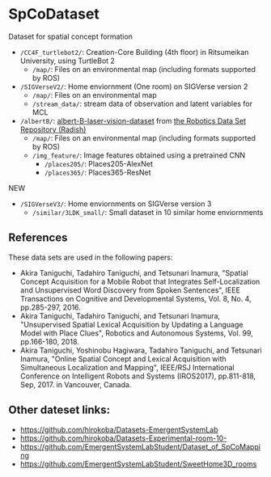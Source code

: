 # SpCoDataset
Dataset for spatial concept formation

 - `/CC4F_turtlebot2/`: Creation-Core Building (4th floor) in Ritsumeikan University, using TurtleBot 2
   - `/map/`: Files on an environmental map (including formats supported by ROS)
 - `/SIGVerseV2/`: Home enviornment (One room) on SIGVerse version 2
    - `/map/`: Files on an environmental map
    - `/stream_data/`: stream data of observation and latent variables for MCL
 - `/albertB/`: [albert-B-laser-vision-dataset](https://dspace.mit.edu/handle/1721.1/62291) from [the Robotics Data Set Repository (Radish)](http://radish.sourceforge.net/)
    - `/map/`: Files on an environmental map (including formats supported by ROS)
    - `/img_feature/`: Image features obtained using a pretrained CNN 
      - `/places205/`: Places205-AlexNet
      - `/places365/`: Places365-ResNet

NEW  
 - `/SIGVerseV3/`: Home enviornments on SIGVerse version 3
    - `/similar/3LDK_small/`: Small dataset in 10 similar home enviornments

## References
These data sets are used in the following papers:
 - Akira Taniguchi, Tadahiro Taniguchi, and Tetsunari Inamura, "Spatial Concept Acquisition for a Mobile Robot that Integrates Self-Localization and Unsupervised Word Discovery from Spoken Sentences", IEEE Transactions on Cognitive and Developmental Systems, Vol. 8, No. 4, pp.285-297, 2016.
 - Akira Taniguchi, Tadahiro Taniguchi, and Tetsunari Inamura, "Unsupervised Spatial Lexical Acquisition by Updating a Language Model with Place Clues", Robotics and Autonomous Systems, Vol. 99, pp.166-180, 2018. 
 - Akira Taniguchi, Yoshinobu Hagiwara, Tadahiro Taniguchi, and Tetsunari Inamura, "Online Spatial Concept and Lexical Acquisition with Simultaneous Localization and Mapping", IEEE/RSJ International Conference on Intelligent Robots and Systems (IROS2017), pp.811-818, Sep, 2017. in Vancouver, Canada.

## Other dateset links:

 - https://github.com/hirokoba/Datasets-EmergentSystemLab
 - https://github.com/hirokoba/Datasets-Experimental-room-10-
 - https://github.com/EmergentSystemLabStudent/Dataset_of_SpCoMapping
 - https://github.com/EmergentSystemLabStudent/SweetHome3D_rooms
